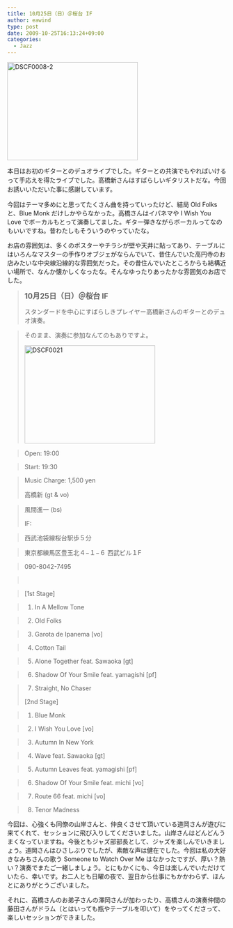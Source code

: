 ```yaml
---
title: 10月25日（日）＠桜台 IF
author: eawind
type: post
date: 2009-10-25T16:13:24+09:00
categories:
  - Jazz
---
```

<span class="mt-enclosure mt-enclosure-image" style="display: inline;"><a href="/img/2009/10/DSCF0008-2.jpg"><img class="alignnone size-medium wp-image-837" src="/img/2009/10/DSCF0008-2.jpg" alt="DSCF0008-2" width="300" height="225" srcset="/img/2009/10/DSCF0008-2.jpg 300w, /img/2009/10/DSCF0008-2-1024x768.jpg 1024w, /img/2009/10/DSCF0008-2.jpg 1280w" sizes="(max-width: 300px) 100vw, 300px" /></a></span>

<span style="line-height: 1.5;">本日はお初のギターとのデュオライブでした。ギターとの共演でもやればいけるって手応えを得たライブでした。高橋新さんはすばらしいギタリストだな。今回お誘いいただいた事に感謝しています。</span>

今回はテーマ多めにと思ってたくさん曲を持っていったけど、結局 Old Folks と、Blue Monk だけしかやらなかった。高橋さんはイパネマや I Wish You Love でボーカルもとって演奏してました。ギター弾きながらボーカルってなのもいいですね。昔わたしもそういうのやっていたな。

お店の雰囲気は、多くのポスターやチラシが壁や天井に貼ってあり、テーブルにはいろんなマスターの手作りオブジェがならんでいて、昔住んでいた高円寺のお店みたいな中央線沿線的な雰囲気だった。その昔住んでいたところからも結構近い場所で、なんか懐かしくなったな。そんなゆったりあったかな雰囲気のお店でした。

> **<big>10月25日（日）＠桜台 IF</big>**
>
> スタンダードを中心にすばらしきプレイヤー高橋新さんのギターとのデュオ演奏。

> そのまま、演奏に参加なんてのもありですよ。
>
> <span class="mt-enclosure mt-enclosure-image" style="display: inline;"><a href="/img/2009/10/DSCF0021.jpg"><img class="alignnone size-medium wp-image-838" src="/img/2009/10/DSCF0021.jpg" alt="DSCF0021" width="300" height="225" srcset="/img/2009/10/DSCF0021.jpg 300w, /img/2009/10/DSCF0021-1024x768.jpg 1024w, /img/2009/10/DSCF0021.jpg 1280w" sizes="(max-width: 300px) 100vw, 300px" /></a></span>

> Open: 19:00

> Start: 19:30

> Music Charge: 1,500 yen
>
> 高橋新 (gt & vo)

> 風間進一 (bs)
>
> IF:

> 西武池袋線桜台駅歩５分

> 東京都練馬区豊玉北４−１−６ 西武ビル１F

> 090-8042-7495

> <br clear="all" />

> [1st Stage]

> 1. In A Mellow Tone

> 2. Old Folks

> 3. Garota de Ipanema [vo]

> 4. Cotton Tail

> 5. Alone Together feat. Sawaoka [gt]

> 6. Shadow Of Your Smile feat. yamagishi [pf]

> 7. Straight, No Chaser
>
> [2nd Stage]

> 1. Blue Monk

> 2. I Wish You Love [vo]

> 3. Autumn In New York

> 4. Wave feat. Sawaoka [gt]

> 5. Autumn Leaves feat. yamagishi [pf]

> 6. Shadow Of Your Smile feat. michi [vo]

> 7. Route 66 feat. michi [vo]

> 8. Tenor Madness

今回は、心強くも同僚の山岸さんと、仲良くさせて頂いている道岡さんが遊びに来てくれて、セッションに飛び入りしてくださいました。山岸さんはどんどんうまくなっていますね。今後ともジャズ部部長として、ジャズを楽しんでいきましょう。道岡さんはひさしぶりでしたが、素敵な声は健在でした。今回は私の大好きなみちさんの歌う Someone to Watch Over Me はなかったですが、厚い？熱い？演奏でまたご一緒しましょう。とにもかくにも、今日は楽しんでいただけていたら、幸いです。お二人とも日曜の夜で、翌日から仕事にもかかわらず、ほんとにありがとうございました。

それに、高橋さんのお弟子さんの澤岡さんが加わったり、高橋さんの演奏仲間の藤田さんがドラム（とはいっても瓶やテーブルを叩いて）をやってくださって、楽しいセッションができました。
